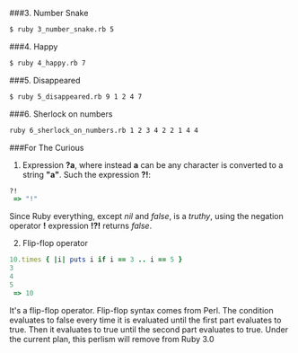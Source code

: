 ###3. Number Snake
```sh
$ ruby 3_number_snake.rb 5
```
###4. Happy
```sh
$ ruby 4_happy.rb 7
```
###5. Disappeared
```sh
$ ruby 5_disappeared.rb 9 1 2 4 7
```
###6. Sherlock on numbers
```sh
ruby 6_sherlock_on_numbers.rb 1 2 3 4 2 2 1 4 4
```
###For The Curious
1. Expression __?a__, where instead __a__ can be any character is converted to a string __"a"__. Such the expression __?!__:
```ruby
?!
 => "!"
```
Since Ruby everything, except *nil* and *false*, is a *truthy*, using the negation operator **!** expression **!?!** returns *false*.


2. Flip-flop operator
```ruby
10.times { |i| puts i if i == 3 .. i == 5 }
3
4
5
 => 10
```

It's a flip-flop operator. Flip-flop syntax comes from Perl.
The condition evaluates to false every time it is evaluated until the first part evaluates to true. Then it evaluates to true until the second part evaluates to true. Under the current plan, this perlism will remove from Ruby 3.0
